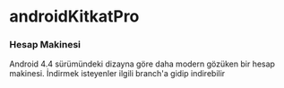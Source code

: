 # androidKitkatPro
### Hesap Makinesi
Android 4.4 sürümündeki dizayna göre daha modern gözüken bir hesap makinesi. İndirmek isteyenler ilgili branch'a gidip indirebilir
